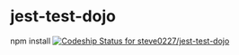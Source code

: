 # jest-test-dojo
npm install
[![Codeship Status for steve0227/jest-test-dojo](https://app.codeship.com/projects/99ad3470-7f3c-0138-735d-622b8fd45655/status?branch=master)](https://app.codeship.com/projects/397417)
